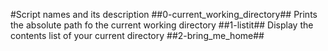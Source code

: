 #Script names and its description
##0-current_working_directory## Prints the absolute path fo the current working directory
##1-listit## Display the contents list of your current directory
##2-bring_me_home##